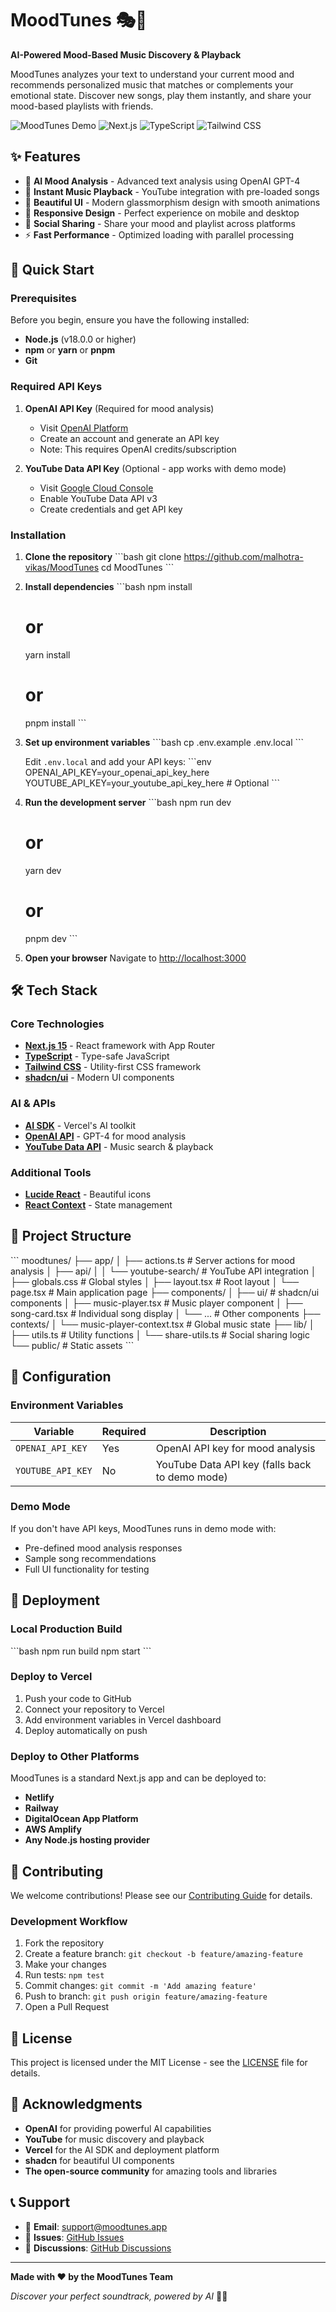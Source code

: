 # MoodTunes 🎭🎵

**AI-Powered Mood-Based Music Discovery & Playback**

MoodTunes analyzes your text to understand your current mood and recommends personalized music that matches or complements your emotional state. Discover new songs, play them instantly, and share your mood-based playlists with friends.

![MoodTunes Demo](https://img.shields.io/badge/Status-Live-brightgreen?style=for-the-badge)
![Next.js](https://img.shields.io/badge/Next.js-15-black?style=for-the-badge&logo=next.js)
![TypeScript](https://img.shields.io/badge/TypeScript-5-blue?style=for-the-badge&logo=typescript)
![Tailwind CSS](https://img.shields.io/badge/Tailwind-CSS-38B2AC?style=for-the-badge&logo=tailwind-css)

## ✨ Features

- 🤖 **AI Mood Analysis** - Advanced text analysis using OpenAI GPT-4
- 🎵 **Instant Music Playback** - YouTube integration with pre-loaded songs
- 🎨 **Beautiful UI** - Modern glassmorphism design with smooth animations
- 📱 **Responsive Design** - Perfect experience on mobile and desktop
- 🔗 **Social Sharing** - Share your mood and playlist across platforms
- ⚡ **Fast Performance** - Optimized loading with parallel processing

## 🚀 Quick Start

### Prerequisites

Before you begin, ensure you have the following installed:

- **Node.js** (v18.0.0 or higher)
- **npm** or **yarn** or **pnpm**
- **Git**

### Required API Keys

1. **OpenAI API Key** (Required for mood analysis)
   - Visit [OpenAI Platform](https://platform.openai.com/api-keys)
   - Create an account and generate an API key
   - Note: This requires OpenAI credits/subscription

2. **YouTube Data API Key** (Optional - app works with demo mode)
   - Visit [Google Cloud Console](https://console.cloud.google.com/)
   - Enable YouTube Data API v3
   - Create credentials and get API key

### Installation

1. **Clone the repository**
   \`\`\`bash
   git clone https://github.com/malhotra-vikas/MoodTunes
   cd MoodTunes
   \`\`\`

2. **Install dependencies**
   \`\`\`bash
   npm install
   # or
   yarn install
   # or
   pnpm install
   \`\`\`

3. **Set up environment variables**
   \`\`\`bash
   cp .env.example .env.local
   \`\`\`
   
   Edit `.env.local` and add your API keys:
   \`\`\`env
   OPENAI_API_KEY=your_openai_api_key_here
   YOUTUBE_API_KEY=your_youtube_api_key_here  # Optional
   \`\`\`

4. **Run the development server**
   \`\`\`bash
   npm run dev
   # or
   yarn dev
   # or
   pnpm dev
   \`\`\`

5. **Open your browser**
   Navigate to [http://localhost:3000](http://localhost:3000)

## 🛠️ Tech Stack

### Core Technologies
- **[Next.js 15](https://nextjs.org/)** - React framework with App Router
- **[TypeScript](https://www.typescriptlang.org/)** - Type-safe JavaScript
- **[Tailwind CSS](https://tailwindcss.com/)** - Utility-first CSS framework
- **[shadcn/ui](https://ui.shadcn.com/)** - Modern UI components

### AI & APIs
- **[AI SDK](https://sdk.vercel.ai/)** - Vercel's AI toolkit
- **[OpenAI API](https://openai.com/api/)** - GPT-4 for mood analysis
- **[YouTube Data API](https://developers.google.com/youtube/v3)** - Music search & playback

### Additional Tools
- **[Lucide React](https://lucide.dev/)** - Beautiful icons
- **[React Context](https://react.dev/reference/react/useContext)** - State management

## 📁 Project Structure

\`\`\`
moodtunes/
├── app/
│   ├── actions.ts              # Server actions for mood analysis
│   ├── api/
│   │   └── youtube-search/     # YouTube API integration
│   ├── globals.css             # Global styles
│   ├── layout.tsx              # Root layout
│   └── page.tsx                # Main application page
├── components/
│   ├── ui/                     # shadcn/ui components
│   ├── music-player.tsx        # Music player component
│   ├── song-card.tsx           # Individual song display
│   └── ...                     # Other components
├── contexts/
│   └── music-player-context.tsx # Global music state
├── lib/
│   ├── utils.ts                # Utility functions
│   └── share-utils.ts          # Social sharing logic
└── public/                     # Static assets
\`\`\`

## 🔧 Configuration

### Environment Variables

| Variable | Required | Description |
|----------|----------|-------------|
| `OPENAI_API_KEY` | Yes | OpenAI API key for mood analysis |
| `YOUTUBE_API_KEY` | No | YouTube Data API key (falls back to demo mode) |

### Demo Mode

If you don't have API keys, MoodTunes runs in demo mode with:
- Pre-defined mood analysis responses
- Sample song recommendations
- Full UI functionality for testing

## 🚀 Deployment

### Local Production Build

\`\`\`bash
npm run build
npm start
\`\`\`

### Deploy to Vercel

1. Push your code to GitHub
2. Connect your repository to Vercel
3. Add environment variables in Vercel dashboard
4. Deploy automatically on push

### Deploy to Other Platforms

MoodTunes is a standard Next.js app and can be deployed to:
- **Netlify**
- **Railway**
- **DigitalOcean App Platform**
- **AWS Amplify**
- **Any Node.js hosting provider**

## 🤝 Contributing

We welcome contributions! Please see our [Contributing Guide](CONTRIBUTING.md) for details.

### Development Workflow

1. Fork the repository
2. Create a feature branch: `git checkout -b feature/amazing-feature`
3. Make your changes
4. Run tests: `npm test`
5. Commit changes: `git commit -m 'Add amazing feature'`
6. Push to branch: `git push origin feature/amazing-feature`
7. Open a Pull Request

## 📄 License

This project is licensed under the MIT License - see the [LICENSE](LICENSE) file for details.

## 🙏 Acknowledgments

- **OpenAI** for providing powerful AI capabilities
- **YouTube** for music discovery and playback
- **Vercel** for the AI SDK and deployment platform
- **shadcn** for beautiful UI components
- **The open-source community** for amazing tools and libraries

## 📞 Support

- 📧 **Email**: support@moodtunes.app
- 🐛 **Issues**: [GitHub Issues](https://github.com/your-username/moodtunes/issues)
- 💬 **Discussions**: [GitHub Discussions](https://github.com/your-username/moodtunes/discussions)

---

**Made with ❤️ by the MoodTunes Team**

*Discover your perfect soundtrack, powered by AI* 🎵✨
